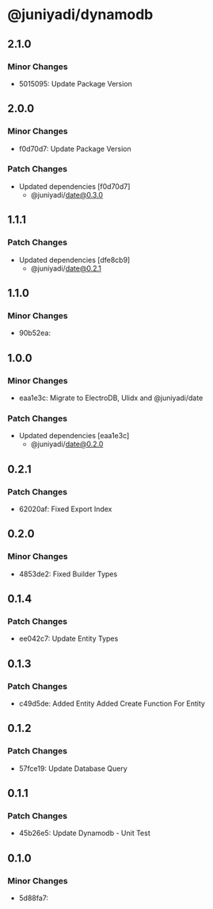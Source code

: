 # @juniyadi/dynamodb

## 2.1.0

### Minor Changes

- 5015095: Update Package Version

## 2.0.0

### Minor Changes

- f0d70d7: Update Package Version

### Patch Changes

- Updated dependencies [f0d70d7]
  - @juniyadi/date@0.3.0

## 1.1.1

### Patch Changes

- Updated dependencies [dfe8cb9]
  - @juniyadi/date@0.2.1

## 1.1.0

### Minor Changes

- 90b52ea:

## 1.0.0

### Minor Changes

- eaa1e3c: Migrate to ElectroDB, Ulidx and @juniyadi/date

### Patch Changes

- Updated dependencies [eaa1e3c]
  - @juniyadi/date@0.2.0

## 0.2.1

### Patch Changes

- 62020af: Fixed Export Index

## 0.2.0

### Minor Changes

- 4853de2: Fixed Builder Types

## 0.1.4

### Patch Changes

- ee042c7: Update Entity Types

## 0.1.3

### Patch Changes

- c49d5de: Added Entity
  Added Create Function For Entity

## 0.1.2

### Patch Changes

- 57fce19: Update Database Query

## 0.1.1

### Patch Changes

- 45b26e5: Update Dynamodb - Unit Test

## 0.1.0

### Minor Changes

- 5d88fa7:
